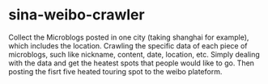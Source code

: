 # sina-weibo-crawler
Collect the Microblogs posted in one city (taking shanghai for example), which includes the location.
Crawling the specific data of each piece of microblogs, such like nickname, content, date, location, etc.
Simply dealing with the data and get the heatest spots that people would like to go.
Then posting the fisrt five heated touring spot to the weibo plateform.
